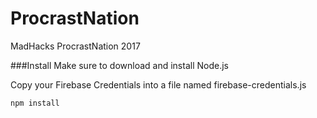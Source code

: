 # ProcrastNation
MadHacks ProcrastNation 2017

###Install
Make sure to download and install Node.js

Copy your Firebase Credentials into a file named firebase-credentials.js

```
npm install
```
